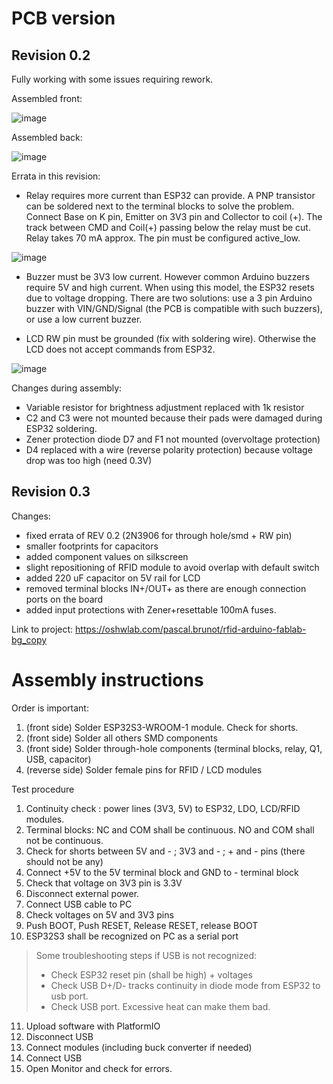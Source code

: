 # PCB version

## Revision 0.2

Fully working with some issues requiring rework.

Assembled front:

![image](https://github.com/fablab-bergamo/rfid-arduino/assets/6236243/09caf084-0176-4699-97ed-f7ce86ed41d8)

Assembled back:

![image](https://github.com/fablab-bergamo/rfid-arduino/assets/6236243/1d27732c-2e89-48d1-b3e3-e541e1a960fa)


Errata in this revision:

* Relay requires more current than ESP32 can provide. A PNP transistor can be soldered next to the terminal blocks to solve the problem. Connect Base on K pin, Emitter on 3V3 pin and Collector to coil (+). The track between CMD and Coil(+) passing below the relay must be cut. Relay takes 70 mA approx. The pin must be configured active_low.

![image](https://github.com/fablab-bergamo/rfid-arduino/assets/6236243/75bbd24b-5090-47d4-a61c-b619b16dba42)


* Buzzer must be 3V3 low current. However common Arduino buzzers require 5V and high current. When using this model, the ESP32 resets due to voltage dropping. There are two solutions: use a 3 pin Arduino buzzer with VIN/GND/Signal (the PCB is compatible with such buzzers), or use a low current buzzer.

* LCD RW pin must be grounded (fix with soldering wire). Otherwise the LCD does not accept commands from ESP32.

![image](https://github.com/fablab-bergamo/rfid-arduino/assets/6236243/5ca70f12-2f2f-4102-b2e6-33797c79def8)

Changes during assembly:
* Variable resistor for brightness adjustment replaced with 1k resistor
* C2 and C3 were not mounted because their pads were damaged during ESP32 soldering. 
* Zener protection diode D7 and F1 not mounted (overvoltage protection)
* D4 replaced with a wire (reverse polarity protection) because voltage drop was too high (need 0.3V)

## Revision 0.3

Changes:
* fixed errata of REV 0.2 (2N3906 for through hole/smd + RW pin)
* smaller footprints for capacitors
* added component values on silkscreen
* slight repositioning of RFID module to avoid overlap with default switch
* added 220 uF capacitor on 5V rail for LCD
* removed terminal blocks IN+/OUT+ as there are enough connection ports on the board
* added input protections with Zener+resettable 100mA fuses.

Link to project: https://oshwlab.com/pascal.brunot/rfid-arduino-fablab-bg_copy

# Assembly instructions

Order is important:
1. (front side) Solder ESP32S3-WROOM-1 module. Check for shorts. 
2. (front side) Solder all others SMD components
3. (front side) Solder through-hole components (terminal blocks, relay, Q1, USB, capacitor)
4. (reverse side) Solder female pins for RFID / LCD modules

Test procedure
1. Continuity check : power lines (3V3, 5V) to ESP32, LDO, LCD/RFID modules.
2. Terminal blocks: NC and COM shall be continuous. NO and COM shall not be continuous.
3. Check for shorts between 5V and - ; 3V3 and - ; + and - pins (there should not be any)
4. Connect +5V to the 5V terminal block and GND to - terminal block
5. Check that voltage on 3V3 pin is 3.3V
6. Disconnect external power. 
7. Connect USB cable to PC
8. Check voltages on 5V and 3V3 pins
9. Push BOOT, Push RESET, Release RESET, release BOOT
10. ESP32S3 shall be recognized on PC as a serial port

>Some troubleshooting steps if USB is not recognized:
>- Check ESP32 reset pin (shall be high) + voltages
>- Check USB D+/D- tracks continuity in diode mode from ESP32 to usb port.
>- Check USB port. Excessive heat can make them bad.

11. Upload software with PlatformIO 
12. Disconnect USB
13. Connect modules (including buck converter if needed)
14. Connect USB
15. Open Monitor and check for errors.

